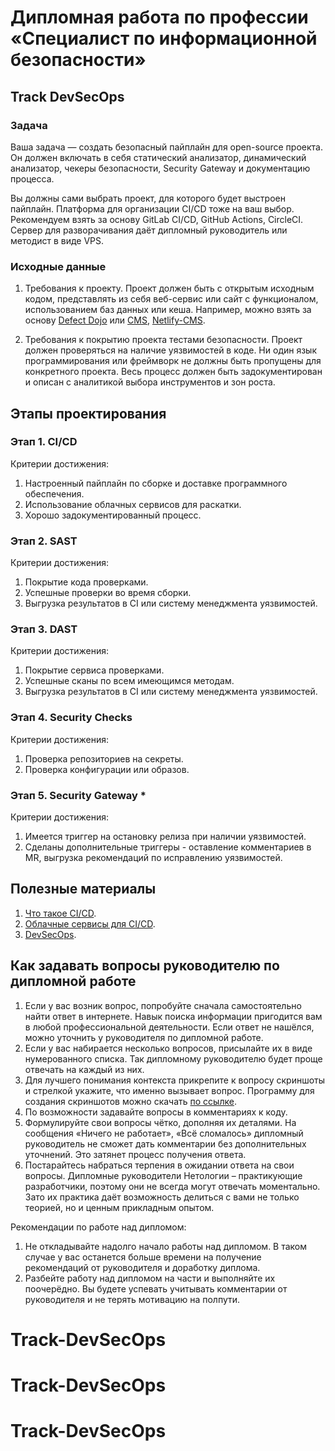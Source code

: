 # Дипломная работа по профессии «Специалист по информационной безопасности»

## Track DevSecOps

### Задача

Ваша задача — создать безопасный пайплайн для open-source проекта. Он должен включать в себя статический анализатор, динамический анализатор, чекеры безопасности, Security Gateway и документацию процесса. 

Вы должны сами выбрать проект, для которого будет выстроен пайплайн. Платформа для организации CI/CD тоже на ваш выбор. Рекомендуем взять за основу GitLab CI/CD, GitHub Actions, CircleCI. Сервер для разворачивания даёт дипломный руководитель или методист в виде VPS.  

### Исходные данные
 
1. Требования к проекту.
Проект должен быть с открытым исходным кодом, представлять из себя веб-сервис или сайт с функционалом, использованием баз данных или кеша.
Например, можно взять за основу [Defect Dojo](https://github.com/DefectDojo/django-DefectDojo) или [CMS](https://github.com/BootstrapCMS/CMS), [Netlify-CMS](https://github.com/netlify/netlify-cms).

2. Требования к покрытию проекта тестами безопасности.
Проект должен проверяться на наличие уязвимостей в коде. Ни один язык программирования или фреймворк не должны быть пропущены для конкретного проекта. Весь процесс должен быть задокументирован и описан с аналитикой выбора инструментов и зон роста.

## Этапы проектирования

### Этап 1. CI/CD

Критерии достижения:
1. Настроенный пайплайн по сборке и доставке программного обеспечения.
2. Использование облачных сервисов для раскатки. 
3. Хорошо задокументированный процесс. 

### Этап 2. SAST

Критерии достижения:
1. Покрытие кода проверками.
2. Успешные проверки во время сборки.
3. Выгрузка результатов в CI или систему менеджмента уязвимостей.

### Этап 3. DAST

Критерии достижения:
1. Покрытие сервиса проверками.
2. Успешные сканы по всем имеющимся методам.
3. Выгрузка результатов в CI или систему менеджмента уязвимостей.

### Этап 4. Security Checks

Критерии достижения:
1. Проверка репозиториев на секреты.
2. Проверка конфигурации или образов. 

### Этап 5. Security Gateway \*

Критерии достижения:
1. Имеется триггер на остановку релиза при наличии уязвимостей.
2. Сделаны дополнительные триггеры - оставление комментариев в MR, выгрузка рекомендаций по исправлению уязвимостей.

## Полезные материалы
1. [Что такое CI/CD](https://selectel.ru/blog/what-is-ci-cd/).
2. [Облачные сервисы для CI/CD](https://habr.com/ru/company/southbridge/blog/329262/).
3. [DevSecOps](https://www.perforce.com/blog/kw/devsecops-pipeline-overview).

## Как задавать вопросы руководителю по дипломной работе

1. Если у вас возник вопрос, попробуйте сначала самостоятельно найти ответ в интернете. Навык поиска информации пригодится вам в любой профессиональной деятельности. Если ответ не нашёлся, можно уточнить у руководителя по дипломной работе.
2. Если у вас набирается несколько вопросов, присылайте их в виде нумерованного списка. Так дипломному руководителю будет проще отвечать на каждый из них.
3. Для лучшего понимания контекста прикрепите к вопросу скриншоты и стрелкой укажите, что именно вызывает вопрос. Программу для создания скриншотов можно скачать [по ссылке](https://app.prntscr.com/ru/).
4. По возможности задавайте вопросы в комментариях к коду.
5. Формулируйте свои вопросы чётко, дополняя их деталями. На сообщения «Ничего не работает», «Всё сломалось» дипломный руководитель не сможет дать комментарии без дополнительных уточнений. Это затянет процесс получения ответа. 
6. Постарайтесь набраться терпения в ожидании ответа на свои вопросы. Дипломные руководители Нетологии – практикующие разработчики, поэтому они не всегда могут отвечать моментально. Зато их практика даёт возможность делиться с вами не только теорией, но и ценным прикладным опытом.  

Рекомендации по работе над дипломом:

1. Не откладывайте надолго начало работы над дипломом. В таком случае у вас останется больше времени на получение рекомендаций от руководителя и доработку диплома.
2. Разбейте работу над дипломом на части и выполняйте их поочерёдно. Вы будете успевать учитывать комментарии от руководителя и не терять мотивацию на полпути. 
# Track-DevSecOps
# Track-DevSecOps
# Track-DevSecOps
